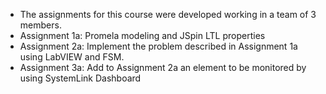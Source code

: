 - The assignments for this course were developed working in a team of 3 members.
- Assignment 1a: Promela modeling and JSpin LTL properties
- Assignment 2a: Implement the problem described in Assignment 1a using LabVIEW and FSM.
- Assignment 3a: Add to Assignment 2a an element to be monitored by using SystemLink Dashboard
